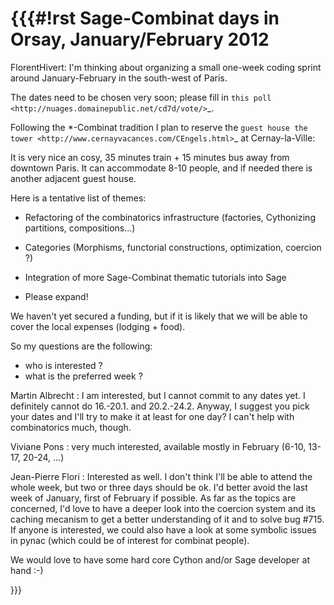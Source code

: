 {{{#!rst
Sage-Combinat days in Orsay, January/February 2012
==================================================

FlorentHivert: I'm thinking about organizing a small one-week coding
sprint around January-February in the south-west of Paris. 

The dates need to be chosen very soon; please fill in `this poll <http://nuages.domainepublic.net/cd7d/vote/>`_.


Following the \*-Combinat tradition I plan to reserve the `guest house the tower <http://www.cernayvacances.com/CEngels.html>`_  at Cernay-la-Ville:

    

It is very nice an cosy, 35 minutes train + 15 minutes bus away from
downtown Paris. It can accommodate 8-10 people, and if needed there is
another adjacent guest house.

Here is a tentative list of themes:

 * Refactoring of the combinatorics infrastructure (factories, Cythonizing partitions, compositions...)

 * Categories (Morphisms, functorial constructions, optimization, coercion ?)

 * Integration of more Sage-Combinat thematic tutorials into Sage

 * Please expand!

We haven't yet secured a funding, but if it is likely that we will be
able to cover the local expenses (lodging + food).

So my questions are the following:

 *  who is interested ?
 *  what is the preferred week ?

Martin Albrecht : I am interested, but I cannot commit to any dates yet. I definitely cannot do 16.-20.1. and 20.2.-24.2. Anyway, I suggest you pick your dates and I'll try to make it at least for one day? I can't help with combinatorics much, though.

Viviane Pons : very much interested, available mostly in February (6-10, 13-17, 20-24, ...)

Jean-Pierre Flori : Interested as well. I don't think I'll be able to attend the whole week, but two or three days should be ok. I'd better avoid the last week of January, first of February if possible. As far as the topics are concerned, I'd love to have a deeper look into the coercion system and its caching mecanism to get a better understanding of it and to solve bug #715. If anyone is interested, we could also have a look at some symbolic issues in pynac (which could be of interest for combinat people).

We would love to have some hard core Cython and/or Sage developer at
hand :-)

}}}
